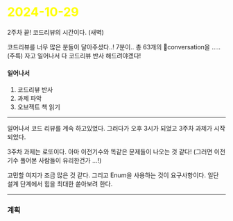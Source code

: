 # <span style="color:yellow">2024-10-29</span>
2주차 끝!
코드리뷰의 시간이다. (새벽)


코드리뷰를 너무 많은 분들이 달아주셨다..! 7분이.. 총 63개의 conversation을 ..... (주륵)
자고 일어나서 다 코드리뷰 반사 해드려야겠다! 


#### 일어나서
1. 코드리뷰 반사
2. 과제 파악
3. 오브젝트 책 읽기 


- - -

일어나서 코드 리뷰를 계속 하고있었다.
그러다가 오후 3시가 되었고 3주차 과제가 시작되었다.

3주차 과제는 로또이다. 아마 이전기수와 똑같은 문제들이 나오는 것 같다! (그러면 이전 기수 풀어본 사람들이 유리한건가 ...!)

고민할 여지가 조금 많은 것 같다. 그리고 Enum을 사용하는 것이 요구사항이다. 일단 설계 단계에서 힘을 최대한 쏟아보려 한다.


- - -

### 계획
